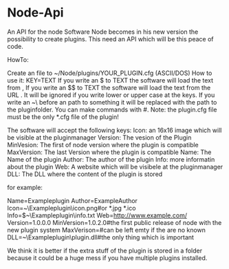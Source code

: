 Node-Api
========

An API for the node Software
Node becomes in his new version the possibility to create plugins. This need an API which will be this peace of code.

HowTo:

Create an file to ~/Node/plugins/YOUR_PLUGIN.cfg (ASCII/DOS)
How to use it: KEY=TEXT<endline> If you write an $<file> to TEXT the software will load the text from <file>,
If you write an $$<url> to TEXT the software will load the text from the URL <url>. It will be ignored if you write lower or
upper case at the keys. If you write an ~\ before an path to something it will be replaced with the path to the pluginfolder.
You can make commands with #. Note: the plugin.cfg file must be the only *.cfg file of the plugin!

The software will accept the following keys:
Icon: an 16x16 image which will be visible at the pluginmanager
Version: The vesion of the Plugin
MinVesion: The first of node version where the plugin is compatible
MaxVersion: The last Version where the plugin is compatible
Name: The Name of the plugin
Author: The author of the plugin
Info: more informatin about the plugin
Web: A website which will be visibele at the pluginmanager
DLL: The DLL where the content of the plugin is stored

for example:

Name=Exampleplugin
Author=ExampleAuthor
Icon=~\Exampleplugin\icon.png#or *.jpg *.ico
Info=$~\Exampleplugin\info.txt
Web=http://www.example.com/
Version=1.0.0.0
MinVersion=1.0.2.0#the first public release of node with the new plugin system
MaxVerison=#can be left emty if the are no known
DLL=~\Exampleplugin\plugin.dll#the only thing which is important

We think it is better if the extra stuff of the plugin is stored in a folder because
it could be a huge mess if you have multiple plugins installed.


